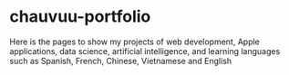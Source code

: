 # chauvuu-portfolio
Here is the pages to show my projects of web development, Apple applications, data science, artificial intelligence, and learning languages such as Spanish, French, Chinese, Vietnamese and English
